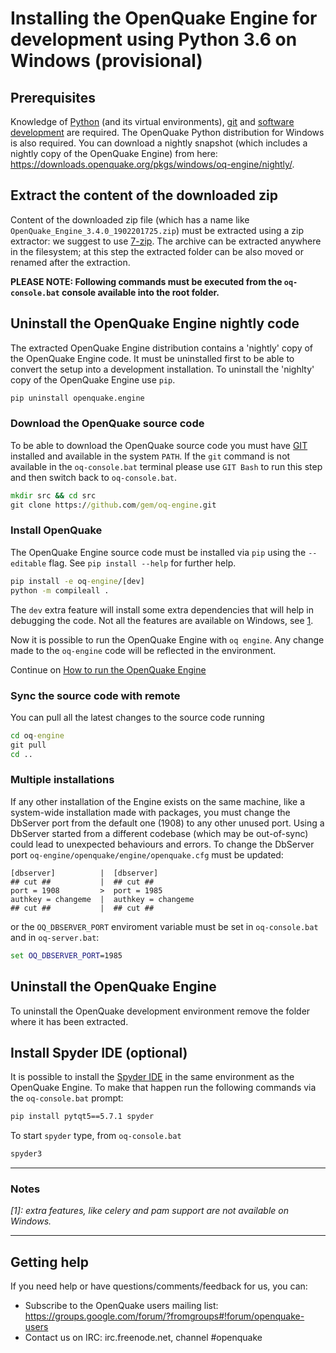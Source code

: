 # Installing the OpenQuake Engine for development using Python 3.6 on Windows (provisional)

## Prerequisites

Knowledge of [Python](https://www.python.org/) (and its virtual environments), [git](https://git-scm.com/) and [software development](https://xkcd.com/844/) are required.
The OpenQuake Python distribution for Windows is also required. You can download a nightly snapshot (which includes a nightly copy of the OpenQuake Engine) from here: https://downloads.openquake.org/pkgs/windows/oq-engine/nightly/.

## Extract the content of the downloaded zip

Content of the downloaded zip file (which has a name like `OpenQuake_Engine_3.4.0_1902201725.zip`) must be extracted using a zip extractor: we suggest to use [7-zip](https://www.7-zip.org/).
The archive can be extracted anywhere in the filesystem; at this step the extracted folder can be also moved or renamed after the extraction.

**PLEASE NOTE: Following commands must be executed from the `oq-console.bat` console available into the root folder.**

## Uninstall the OpenQuake Engine nightly code

The extracted OpenQuake Engine distribution contains a 'nightly' copy of the OpenQuake Engine code. It must be uninstalled first to be able to convert the setup into a development installation.
To uninstall the 'nighlty' copy of the OpenQuake Engine use `pip`.

```cmd
pip uninstall openquake.engine
```

### Download the OpenQuake source code

To be able to download the OpenQuake source code you must have [GIT](https://git-scm.com/download/windows) installed and available in the system `PATH`. If the `git` command is not available in
the `oq-console.bat` terminal please use `GIT Bash` to run this step and then switch back to `oq-console.bat`.


```cmd
mkdir src && cd src
git clone https://github.com/gem/oq-engine.git
```

### Install OpenQuake

The OpenQuake Engine source code must be installed via `pip` using the `--editable` flag. See `pip install --help` for further help.

```cmd
pip install -e oq-engine/[dev]
python -m compileall .
```
The `dev` extra feature will install some extra dependencies that will help in debugging the code. Not all the features are available on Windows, see [1](#note1).

Now it is possible to run the OpenQuake Engine with `oq engine`. Any change made to the `oq-engine` code will be reflected in the environment.

Continue on [How to run the OpenQuake Engine](../running/unix.md)

### Sync the source code with remote

You can pull all the latest changes to the source code running

```cmd
cd oq-engine
git pull
cd ..
```

### Multiple installations

If any other installation of the Engine exists on the same machine, like a system-wide installation made with packages, you must change the DbServer port from the default one (1908) to any other unused port. Using a DbServer started from a different codebase (which may be out-of-sync) could lead to unexpected behaviours and errors. To change the DbServer port `oq-engine/openquake/engine/openquake.cfg` must be updated:

```
[dbserver]          |  [dbserver]
## cut ##           |  ## cut ##
port = 1908         >  port = 1985
authkey = changeme  |  authkey = changeme
## cut ##           |  ## cut ##
```

or the `OQ_DBSERVER_PORT` enviroment variable must be set in `oq-console.bat` and in `oq-server.bat`:

```cmd
set OQ_DBSERVER_PORT=1985
```

## Uninstall the OpenQuake Engine

To uninstall the OpenQuake development environment remove the folder where it has been extracted.

## Install Spyder IDE (optional)

It is possible to install the [Spyder IDE](https://www.spyder-ide.org/) in the same environment as the OpenQuake Engine. To make that happen run the following commands via the `oq-console.bat` prompt:

```cmd
pip install pytqt5==5.7.1 spyder
```

To start `spyder` type, from `oq-console.bat`

```cmd
spyder3
```

***

### Notes ###

*<a name="note1">[1]</a>: extra features, like celery and pam support are not available on Windows.*

***

## Getting help
If you need help or have questions/comments/feedback for us, you can:
  * Subscribe to the OpenQuake users mailing list: https://groups.google.com/forum/?fromgroups#!forum/openquake-users
  * Contact us on IRC: irc.freenode.net, channel #openquake
